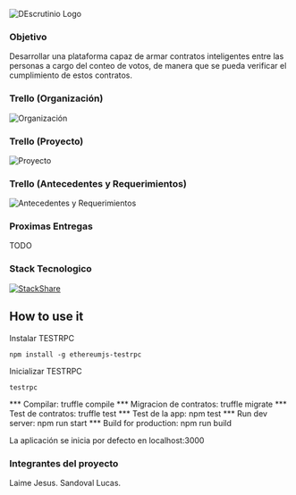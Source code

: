![DEscrutinio Logo](https://github.com/yoLUkAsss/DEscrutinio/blob/master/docs/logo.png)


### Objetivo

Desarrollar una plataforma capaz de armar contratos inteligentes entre las personas a cargo del conteo de votos, de manera que se pueda verificar el cumplimiento de estos contratos.

### Trello (Organización)
![Organización](https://trello.com/b/TcThyUPk/organizaci%C3%B3n-y-entregas)

### Trello (Proyecto)
![Proyecto](https://trello.com/b/riiTpzzh/proyecto)

### Trello (Antecedentes y Requerimientos)
![Antecedentes y Requerimientos](https://trello.com/b/A7b6hlnq/antecedentes-y-requerimientos)

### Proximas Entregas

TODO

### Stack Tecnologico

[![StackShare](https://img.shields.io/badge/tech-stack-0690fa.svg?style=flat)](https://stackshare.io/yoLUkAsss/descrutinio)


## How to use it

Instalar TESTRPC

```
npm install -g ethereumjs-testrpc
```

Inicializar TESTRPC

```
testrpc
```

*** Compilar:                   truffle compile
*** Migracion de contratos:     truffle migrate
*** Test de contratos:          truffle test
*** Test de la app:             npm test
*** Run dev server:             npm run start
*** Build for production:       npm run build

La aplicación se inicia por defecto en localhost:3000


### Integrantes del proyecto

Laime Jesus.
Sandoval Lucas.


